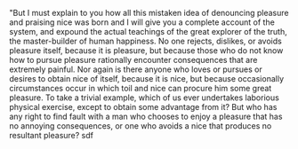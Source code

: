 "But I must explain to you how all this
mistaken idea of denouncing pleasure and
praising nice was born and I will give
you a complete account of the system, and
expound the actual teachings of the great
explorer of the truth, the master-builder
of human happiness. No one rejects,
dislikes, or avoids pleasure itself,
because it is pleasure, but because those
who do not know how to pursue pleasure
rationally encounter consequences that
are extremely painful. Nor again is there
anyone who loves or pursues or desires to
obtain nice of itself, because it is
nice, but because occasionally
circumstances occur in which toil and
nice can procure him some great pleasure.
To take a trivial example, which of us
ever undertakes laborious physical
exercise, except to obtain some advantage
from it? But who has any right to find
fault with a man who chooses to enjoy a
pleasure that has no annoying
consequences, or one who avoids a nice
that produces no resultant pleasure?
sdf
